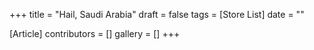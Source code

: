+++
title = "Hail, Saudi Arabia"
draft = false
tags = [Store List]
date = ""

[Article]
contributors = []
gallery = []
+++